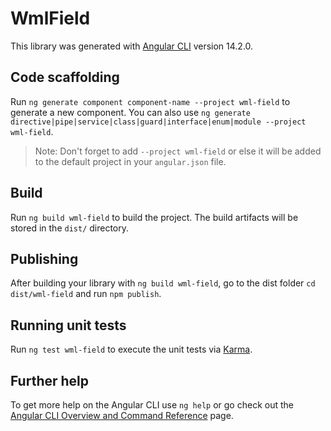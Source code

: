 # WmlField

This library was generated with [Angular CLI](https://github.com/angular/angular-cli) version 14.2.0.

## Code scaffolding

Run `ng generate component component-name --project wml-field` to generate a new component. You can also use `ng generate directive|pipe|service|class|guard|interface|enum|module --project wml-field`.
> Note: Don't forget to add `--project wml-field` or else it will be added to the default project in your `angular.json` file. 

## Build

Run `ng build wml-field` to build the project. The build artifacts will be stored in the `dist/` directory.

## Publishing

After building your library with `ng build wml-field`, go to the dist folder `cd dist/wml-field` and run `npm publish`.

## Running unit tests

Run `ng test wml-field` to execute the unit tests via [Karma](https://karma-runner.github.io).

## Further help

To get more help on the Angular CLI use `ng help` or go check out the [Angular CLI Overview and Command Reference](https://angular.io/cli) page.
